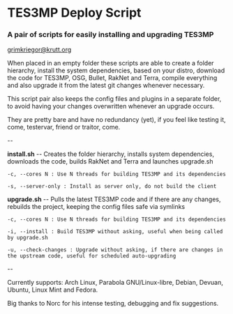 # TES3MP Deploy Script
### A pair of scripts for easily installing and upgrading TES3MP
<grimkriegor@krutt.org>

When placed in an empty folder these scripts are able to create a folder hierarchy, install the system dependencies, based on your distro, download the code for TES3MP, OSG, Bullet, RakNet and Terra, compile everything and also upgrade it from the latest git changes whenever necessary.

This script pair also keeps the config files and plugins in a separate folder, to avoid having your changes overwritten whenever an upgrade occurs.

They are pretty bare and have no redundancy (yet), if you feel like testing it, come, testervar, friend or traitor, come.

--


**install.sh** -- Creates the folder hierarchy, installs system dependencies, downloads the code, builds RakNet and Terra and launches upgrade.sh

    -c, --cores N : Use N threads for building TES3MP and its dependencies

    -s, --server-only : Install as server only, do not build the client

**upgrade.sh** -- Pulls the latest TES3MP code and if there are any changes, rebuilds the project, keeping the config files safe via symlinks

    -c, --cores N : Use N threads for building TES3MP and its dependencies

    -i, --install : Build TES3MP without asking, useful when being called by upgrade.sh

    -u, --check-changes : Upgrade without asking, if there are changes in the upstream code, useful for scheduled auto-upgrading

--

Currently supports: Arch Linux, Parabola GNU/Linux-libre, Debian, Devuan, Ubuntu, Linux Mint and Fedora.

Big thanks to Norc for his intense testing, debugging and fix suggestions.
